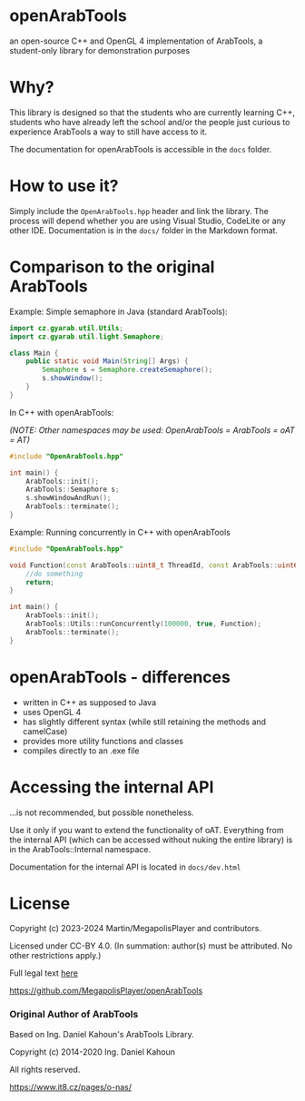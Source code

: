 # openArabTools
an open-source C++ and OpenGL 4 implementation of ArabTools, a student-only library for demonstration purposes

# Why?
This library is designed so that the students who are currently learning C++,
students who have already left the school and/or the people just curious to experience
ArabTools a way to still have access to it.

The documentation for openArabTools is accessible in the `docs` folder.

# How to use it?

Simply include the `OpenArabTools.hpp` header and link the library.
The process will depend whether you are using Visual Studio, CodeLite or any other IDE.
Documentation is in the `docs/` folder in the Markdown format.

# Comparison to the original ArabTools

Example: Simple semaphore in Java (standard ArabTools):
```java
import cz.gyarab.util.Utils;
import cz.gyarab.util.light.Semaphore;

class Main {
	public static void Main(String[] Args) {
		Semaphore s = Semaphore.createSemaphore();
		s.showWindow();
	}
}
```
In C++ with openArabTools:

*(NOTE: Other namespaces may be used: OpenArabTools = ArabTools = oAT = AT)*

```cpp
#include "OpenArabTools.hpp"

int main() {
	ArabTools::init();
	ArabTools::Semaphore s;
	s.showWindowAndRun();
	ArabTools::terminate();
}
```

Example: Running concurrently in C++ with openArabTools
```cpp
#include "OpenArabTools.hpp"

void Function(const ArabTools::uint8_t ThreadId, const ArabTools::uint64_t Id) {
	//do something
	return;
}

int main() {
	ArabTools::init();
	ArabTools::Utils::runConcurrently(100000, true, Function);
	ArabTools::terminate();
}
```

# openArabTools - differences
- written in C++ as supposed to Java
- uses OpenGL 4
- has slightly different syntax (while still retaining the methods and camelCase)
- provides more utility functions and classes
- compiles directly to an .exe file

# Accessing the internal API
...is not recommended, but possible nonetheless.

Use it only if you want to extend the functionality of oAT.
Everything from the internal API (which can be accessed without nuking the entire library) is in the ArabTools::Internal namespace.

Documentation for the internal API is located in `docs/dev.html`

# License
Copyright (c) 2023-2024 Martin/MegapolisPlayer and contributors.

Licensed under CC-BY 4.0. (In summation: author(s) must be attributed. No other restrictions apply.)

Full legal text [here](https://creativecommons.org/licenses/by/4.0/)

https://github.com/MegapolisPlayer/openArabTools

### Original Author of ArabTools

Based on Ing. Daniel Kahoun's ArabTools Library.

Copyright (c) 2014-2020 Ing. Daniel Kahoun

All rights reserved.

https://www.it8.cz/pages/o-nas/
